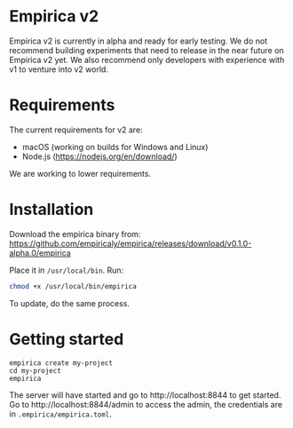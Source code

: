 # Empirica v2

Empirica v2 is currently in alpha and ready for early testing. We do not
recommend building experiments that need to release in the near future on
Empirica v2 yet. We also recommend only developers with experience with v1 to
venture into v2 world.

# Requirements

The current requirements for v2 are:

- macOS (working on builds for Windows and Linux)
- Node.js (https://nodejs.org/en/download/)

We are working to lower requirements.

# Installation

Download the empirica binary from: https://github.com/empiricaly/empirica/releases/download/v0.1.0-alpha.0/empirica

Place it in `/usr/local/bin`. Run:

```sh
chmod +x /usr/local/bin/empirica
```

To update, do the same process.

# Getting started

```
empirica create my-project
cd my-project
empirica
```

The server will have started and go to http://localhost:8844 to get started. Go
to http://localhost:8844/admin to access the admin, the credentials are in
`.empirica/empirica.toml`.
